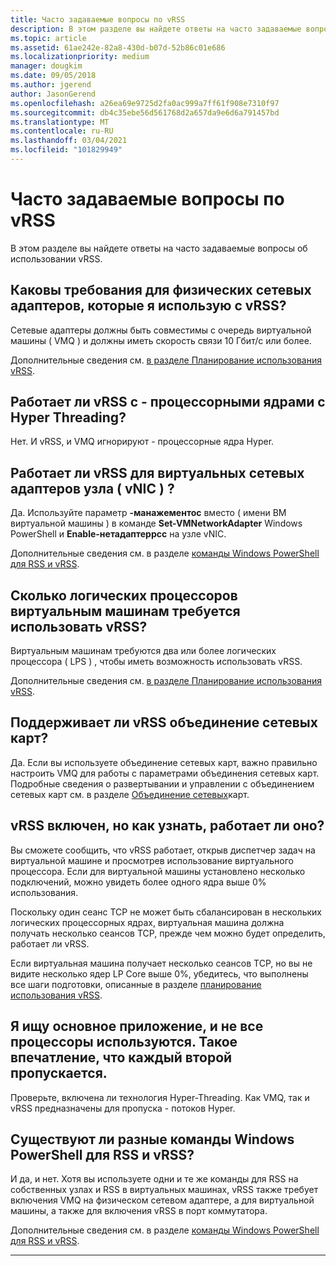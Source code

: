 ```yaml
---
title: Часто задаваемые вопросы по vRSS
description: В этом разделе вы найдете ответы на часто задаваемые вопросы об использовании vRSS.
ms.topic: article
ms.assetid: 61ae242e-82a8-430d-b07d-52b86c01e686
ms.localizationpriority: medium
manager: dougkim
ms.date: 09/05/2018
ms.author: jgerend
author: JasonGerend
ms.openlocfilehash: a26ea69e9725d2fa0ac999a7ff61f908e7310f97
ms.sourcegitcommit: db4c35ebe56d561768d2a657da9e6d6a791457bd
ms.translationtype: MT
ms.contentlocale: ru-RU
ms.lasthandoff: 03/04/2021
ms.locfileid: "101829949"
---
```

# <a name="vrss-frequently-asked-questions"></a>Часто задаваемые вопросы по vRSS

В этом разделе вы найдете ответы на часто задаваемые вопросы об использовании vRSS.

## <a name="what-are-the-requirements-for-the-physical-network-adapters-that-i-use-with-vrss"></a>Каковы требования для физических сетевых адаптеров, которые я использую с vRSS?

Сетевые адаптеры должны быть совместимы с очередь виртуальной машины \( VMQ \) и должны иметь скорость связи 10 Гбит/с или более.

Дополнительные сведения см. [в разделе Планирование использования vRSS](vrss-plan.md).

## <a name="does-vrss-work-with-hyper-threaded-processor-cores"></a>Работает ли vRSS с \- процессорными ядрами с Hyper Threading?

Нет. И vRSS, и VMQ игнорируют \- процессорные ядра Hyper.

## <a name="does-vrss-work-for-host-virtual-nics-vnics"></a>Работает ли vRSS для виртуальных сетевых адаптеров узла \( vNIC \) ?

Да. Используйте параметр **-манажементос** вместо \( имени ВМ виртуальной машины \) в команде **Set-VMNetworkAdapter** Windows PowerShell и **Enable-нетадаптеррсс** на узле vNIC.

Дополнительные сведения см. в разделе [команды Windows PowerShell для RSS и vRSS](vrss-wps.md).

## <a name="how-many-logical-processors-does-a-vm-need-to-use-vrss"></a>Сколько логических процессоров виртуальным машинам требуется использовать vRSS?

Виртуальным машинам требуются два или более логических процессора \( LPS \) , чтобы иметь возможность использовать vRSS.

Дополнительные сведения см. [в разделе Планирование использования vRSS](vrss-plan.md).

## <a name="is-vrss-compatible-with-nic-teaming"></a>Поддерживает ли vRSS объединение сетевых карт?

Да. Если вы используете объединение сетевых карт, важно правильно настроить VMQ для работы с параметрами объединения сетевых карт. Подробные сведения о развертывании и управлении с объединением сетевых карт см. в разделе [Объединение сетевых](../nic-teaming/nic-teaming.md)карт.

## <a name="vrss-is-enabled-but-how-do-i-know-if-it-is-working"></a>vRSS включен, но как узнать, работает ли оно?

Вы сможете сообщить, что vRSS работает, открыв диспетчер задач на виртуальной машине и просмотрев использование виртуального процессора. Если для виртуальной машины установлено несколько подключений, можно увидеть более одного ядра выше 0% использования.

Поскольку один сеанс TCP не может быть сбалансирован в нескольких логических процессорных ядрах, виртуальная машина должна получать несколько сеансов TCP, прежде чем можно будет определить, работает ли vRSS.

Если виртуальная машина получает несколько сеансов TCP, но вы не видите несколько ядер LP Core выше 0%, убедитесь, что выполнены все шаги подготовки, описанные в разделе [планирование использования vRSS](vrss-plan.md).

## <a name="im-looking-at-the-host-and-not-all-of-the-processors-are-being-used-it-looks-like-every-other-one-is-being-skipped"></a>Я ищу основное приложение, и не все процессоры используются. Такое впечатление, что каждый второй пропускается.

Проверьте, включена ли технология Hyper-Threading. Как VMQ, так и vRSS предназначены для пропуска \- потоков Hyper.

## <a name="are-there-different-windows-powershell-commands-for-rss-and-vrss"></a>Существуют ли разные команды Windows PowerShell для RSS и vRSS?

И да, и нет. Хотя вы используете одни и те же команды для RSS на собственных узлах и RSS в виртуальных машинах, vRSS также требует включения VMQ на физическом сетевом адаптере, а для виртуальной машины, а также для включения vRSS в порт коммутатора.

Дополнительные сведения см. в разделе [команды Windows PowerShell для RSS и vRSS](vrss-wps.md).

---